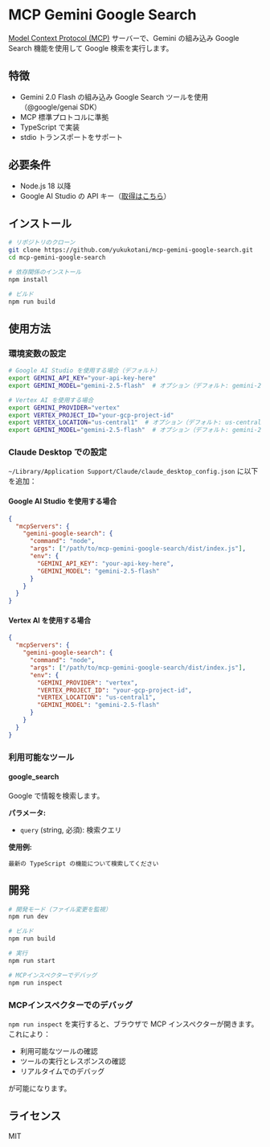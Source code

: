 # MCP Gemini Google Search

[Model Context Protocol (MCP)](https://modelcontextprotocol.io) サーバーで、Gemini の組み込み Google Search 機能を使用して Google 検索を実行します。

## 特徴

- Gemini 2.0 Flash の組み込み Google Search ツールを使用（@google/genai SDK）
- MCP 標準プロトコルに準拠
- TypeScript で実装
- stdio トランスポートをサポート

## 必要条件

- Node.js 18 以降
- Google AI Studio の API キー（[取得はこちら](https://aistudio.google.com/)）

## インストール

```bash
# リポジトリのクローン
git clone https://github.com/yukukotani/mcp-gemini-google-search.git
cd mcp-gemini-google-search

# 依存関係のインストール
npm install

# ビルド
npm run build
```

## 使用方法

### 環境変数の設定

```bash
# Google AI Studio を使用する場合（デフォルト）
export GEMINI_API_KEY="your-api-key-here"
export GEMINI_MODEL="gemini-2.5-flash"  # オプション（デフォルト: gemini-2.5-flash）

# Vertex AI を使用する場合
export GEMINI_PROVIDER="vertex"
export VERTEX_PROJECT_ID="your-gcp-project-id"
export VERTEX_LOCATION="us-central1"  # オプション（デフォルト: us-central1）
export GEMINI_MODEL="gemini-2.5-flash"  # オプション（デフォルト: gemini-2.5-flash）
```

### Claude Desktop での設定

`~/Library/Application Support/Claude/claude_desktop_config.json` に以下を追加：

#### Google AI Studio を使用する場合
```json
{
  "mcpServers": {
    "gemini-google-search": {
      "command": "node",
      "args": ["/path/to/mcp-gemini-google-search/dist/index.js"],
      "env": {
        "GEMINI_API_KEY": "your-api-key-here",
        "GEMINI_MODEL": "gemini-2.5-flash"
      }
    }
  }
}
```

#### Vertex AI を使用する場合
```json
{
  "mcpServers": {
    "gemini-google-search": {
      "command": "node",
      "args": ["/path/to/mcp-gemini-google-search/dist/index.js"],
      "env": {
        "GEMINI_PROVIDER": "vertex",
        "VERTEX_PROJECT_ID": "your-gcp-project-id",
        "VERTEX_LOCATION": "us-central1",
        "GEMINI_MODEL": "gemini-2.5-flash"
      }
    }
  }
}
```

### 利用可能なツール

#### google_search

Google で情報を検索します。

**パラメータ:**
- `query` (string, 必須): 検索クエリ

**使用例:**
```
最新の TypeScript の機能について検索してください
```

## 開発

```bash
# 開発モード（ファイル変更を監視）
npm run dev

# ビルド
npm run build

# 実行
npm run start

# MCPインスペクターでデバッグ
npm run inspect
```

### MCPインスペクターでのデバッグ

`npm run inspect` を実行すると、ブラウザで MCP インスペクターが開きます。これにより：

- 利用可能なツールの確認
- ツールの実行とレスポンスの確認
- リアルタイムでのデバッグ

が可能になります。

## ライセンス

MIT